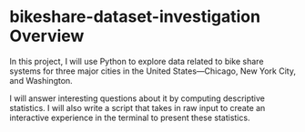 # bikeshare-dataset-investigation Overview
In this project, I will use Python to explore data related to bike share systems for three major cities in the United States—Chicago, New York City, and Washington.

I will answer interesting questions about it by computing descriptive statistics. I will also write a script that takes in raw input to create an interactive experience in the terminal to present these statistics.

